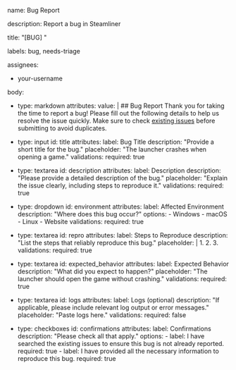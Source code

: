 name: Bug Report

description: Report a bug in Steamliner

title: "[BUG] <Short description>"

labels: bug, needs-triage

assignees: 
  - your-username

body:
  - type: markdown
    attributes:
      value: |
        ## Bug Report
        Thank you for taking the time to report a bug! Please fill out the following details to help us resolve the issue quickly.
        Make sure to check [existing issues](../issues) before submitting to avoid duplicates.

  - type: input
    id: title
    attributes:
      label: Bug Title
      description: "Provide a short title for the bug."
      placeholder: "The launcher crashes when opening a game."
    validations:
      required: true

  - type: textarea
    id: description
    attributes:
      label: Description
      description: "Please provide a detailed description of the bug."
      placeholder: "Explain the issue clearly, including steps to reproduce it."
    validations:
      required: true

  - type: dropdown
    id: environment
    attributes:
      label: Affected Environment
      description: "Where does this bug occur?"
      options:
        - Windows
        - macOS
        - Linux
        - Website
      validations:
        required: true

  - type: textarea
    id: repro
    attributes:
      label: Steps to Reproduce
      description: "List the steps that reliably reproduce this bug."
      placeholder: |
        1. 
        2. 
        3. 
    validations:
      required: true

  - type: textarea
    id: expected_behavior
    attributes:
      label: Expected Behavior
      description: "What did you expect to happen?"
      placeholder: "The launcher should open the game without crashing."
    validations:
      required: true

  - type: textarea
    id: logs
    attributes:
      label: Logs (optional)
      description: "If applicable, please include relevant log output or error messages."
      placeholder: "Paste logs here."
    validations:
      required: false

  - type: checkboxes
    id: confirmations
    attributes:
      label: Confirmations
      description: "Please check all that apply."
      options:
        - label: I have searched the existing issues to ensure this bug is not already reported.
          required: true
        - label: I have provided all the necessary information to reproduce this bug.
          required: true
